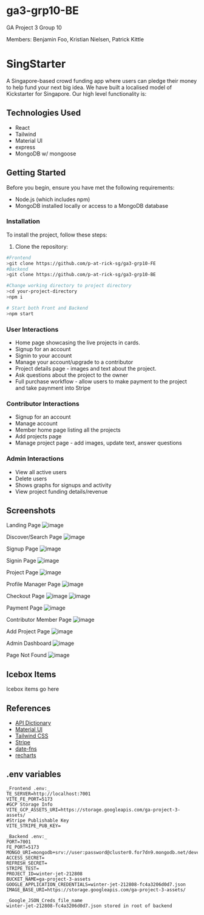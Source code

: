 # ga3-grp10-BE

GA Project 3 Group 10

Members: Benjamin Foo, Kristian Nielsen, Patrick Kittle

# SingStarter 

A Singapore-based crowd funding app where users can pledge their money to help fund your next big idea.
We have built a localised model of Kickstarter for Singapore. Our high level functionality is:


## Technologies Used
- React
- Tailwind
- Material UI
- express
- MongoDB w/ mongoose

## Getting Started
Before you begin, ensure you have met the following requirements:

- Node.js (which includes npm)
- MongoDB installed locally or access to a MongoDB database

### Installation

To install the project, follow these steps:

1. Clone the repository:

```bash
#Frontend
>git clone https://github.com/p-at-rick-sg/ga3-grp10-FE
#Backend
>git clone https://github.com/p-at-rick-sg/ga3-grp10-BE

#Change working directory to project directory
>cd your-project-directory
>npm i 

# Start both Front and Backend
>npm start
```

### User Interactions
- Home page showcasing the live projects in cards.
- Signup for an account
- Signin to your account
- Manage your account/upgrade to a contributor
- Project details page - images and text about the project.
- Ask questions about the project to the owner
- Full purchase workflow - allow users to make payment to the project and take paynment into Stripe

### Contributor Interactions
- Signup for an account
- Manage account 
- Member home page listing all the projects 
- Add projects page
- Manage project page - add images, update text, answer questions


### Admin Interactions
- View all active users
- Delete users
- Shows graphs for signups and activity
- View project funding details/revenue


## Screenshots
Landing Page
![image](https://github.com/p-at-rick-sg/ga3-grp10-FE/assets/44813216/1f63ea94-25c6-40d5-9391-1696f83c2710)

Discover/Search Page
![image](https://github.com/p-at-rick-sg/ga3-grp10-BE/assets/44813216/c22a78a0-1195-489a-bf3c-9eb808a1dbd6)

Signup Page
![image](https://github.com/p-at-rick-sg/ga3-grp10-BE/assets/44813216/5e0b9570-a6c3-4896-9c5c-99f18bc0f049)

Signin Page
![image](https://github.com/p-at-rick-sg/ga3-grp10-FE/assets/44813216/0a300296-193e-4136-b0d9-c7b26cce6548)

Project Page
![image](https://github.com/p-at-rick-sg/ga3-grp10-BE/assets/44813216/20c094b4-1048-4979-b515-6c8b75b4e25d)

Profile Manager Page
![image](https://github.com/p-at-rick-sg/ga3-grp10-BE/assets/44813216/a2a8fc7f-422d-4c8f-afb0-0b586065d76d)

Checkout Page
![image](https://github.com/p-at-rick-sg/ga3-grp10-BE/assets/44813216/45d7f8bb-3a77-413a-a296-18f6f25e82a4)
![image](https://github.com/p-at-rick-sg/ga3-grp10-BE/assets/44813216/875b4914-4b67-448c-a080-276503f566d8)

Payment Page
![image](https://github.com/p-at-rick-sg/ga3-grp10-BE/assets/44813216/f6f44a2f-c37b-47eb-ae89-de828febfad4)

Contributor Member Page
![image](https://github.com/p-at-rick-sg/ga3-grp10-BE/assets/44813216/d3bb1062-6923-41ae-8541-207b9f6afd48)

Add Project Page
![image](https://github.com/p-at-rick-sg/ga3-grp10-BE/assets/44813216/f4bc79bc-bcee-4f28-bc3d-9c303bfbf410)

Admin Dashboard
![image](https://github.com/p-at-rick-sg/ga3-grp10-BE/assets/44813216/91c352dc-da7b-4383-82c8-d214a10538b3)

Page Not Found
![image](https://github.com/p-at-rick-sg/ga3-grp10-BE/assets/44813216/f4112e93-247e-4aaf-aec0-b2abe52b3807)



## Icebox Items
Icebox items go here

## References
- [API Dictionary](https://docs.google.com/spreadsheets/d/1wfkbw6tjOfWev1ZcPoxbaVDZ3InfBr3GgQTUlA75zVo/edit#gid=833770197)   
- [Material UI](https://mui.com/material-ui/getting-started/)
- [Tailwind CSS](https://tailwindcss.com/docs/installation)
- [Stripe](https://docs.stripe.com/)
- [date-fns](https://date-fns.org/v3.6.0/docs/format)
- [recharts](https://recharts.org/en-US/)

## .env variables
```
_Frontend .env:_
TE_SERVER=http://localhost:7001
VITE_FE_PORT=5173
#GCP Storage Info
VITE_GCP_ASSETS_URI=https://storage.googleapis.com/ga-project-3-assets/
#Stripe Publishable Key
VITE_STRIPE_PUB_KEY=

_Backend .env:_
PORT=7001
FE_PORT=5173
MONGO_URI=mongodb+srv://user:password@cluster0.for7dn9.mongodb.net/development
ACCESS_SECRET=
REFRESH_SECRET=
STRIPE_TEST=
PROJECT_ID=winter-jet-212808
BUCKET_NAME=ga-project-3-assets
GOOGLE_APPLICATION_CREDENTIALS=winter-jet-212808-fc4a3206d0d7.json
IMAGE_BASE_URI=https://storage.googleapis.com/ga-project-3-assets/

_Google_JSON_Creds_file_name
winter-jet-212808-fc4a3206d0d7.json stored in root of backend
```



